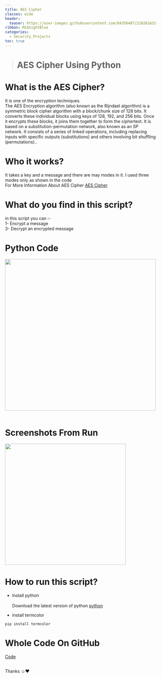 ```yaml
---
title: AES Cipher
classes: wide
header:
  teaser: https://user-images.githubusercontent.com/84356407/210261631-e88888ee-2fff-41f4-9b71-f524d2d685a6.jpg
ribbon: MidnightBlue
categories:
  - Security_Projects
toc: true
---
```


> # AES Cipher Using Python

# What is the AES Cipher?

It is one of the encryption techniques.<br>
The AES Encryption algorithm (also known as the Rijndael algorithm) is a symmetric block cipher algorithm with a block/chunk size of 128 bits. It converts these individual blocks using keys of 128, 192, and 256 bits. Once it encrypts these blocks, it joins them together to form the ciphertext.
It is based on a substitution-permutation network, also known as an SP network. It consists of a series of linked operations, including replacing inputs with specific outputs (substitutions) and others involving bit shuffling (permutations)..<br>

# Who it works?
It takes a key and a message and there are may modes in it. I used three modes only as shown in the code<br>
For More Information About AES Cipher [AES Cipher](https://www.geeksforgeeks.org/advanced-encryption-standard-aes/)

# What do you find in this script?
in this script you can :- <br>
1- Encrypt a message <br>
3- Decrypt an encrypted message<br> 

# Python Code
<img src="https://user-images.githubusercontent.com/84356407/210261633-325ea566-2f6a-4bbf-aa77-ac686f9d2f9c.png" width="500"><br><br>

# Screenshots  From Run 
<img src="https://user-images.githubusercontent.com/84356407/210262034-e626533f-65a3-4299-9b3d-5b1fc4530ddb.png" width="400"><br>


# How to run this script?
- Install python<br><br>
Download the latest version of python [python](https://www.python.org/downloads/)<br>

- install termcolor
```
pip install termcolor
```

# Whole Code On GitHub 
[Code](https://github.com/HusseinAdel7/AES_Cipher)<br><br>

Thanks ☺♥
